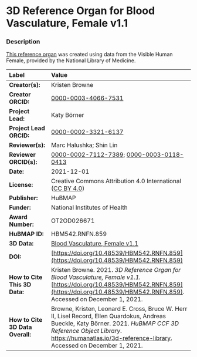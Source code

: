 # 3D Reference Organ for Blood Vasculature, Female v1.1

### Description
[This reference organ](https://humanatlas.io/3d-reference-library) was created using data from the Visible Human Female, provided by the National Library of Medicine.

| Label | Value |
| :------------- |:-------------|
| **Creator(s):** | Kristen Browne |
| **Creator ORCID:** | [0000-0003-4066-7531](https://orcid.org/0000-0003-4066-7531) |
| **Project Lead:** | Katy B&ouml;rner |
| **Project Lead ORCID:** | [0000-0002-3321-6137](https://orcid.org/0000-0002-3321-6137) |
| **Reviewer(s):** | Marc Halushka; Shin Lin | 
| **Reviewer ORCID(s):** |[0000-0002-7112-7389](https://doi.org/10.5072/0000-0002-7112-7389); [0000-0003-0118-0413](https://doi.org/10.5072/0000-0003-0118-0413) |
| **Date:** | 2021-12-01 |
| **License:** | Creative Commons Attribution 4.0 International ([CC BY 4.0](https://creativecommons.org/licenses/by/4.0/)) |
| **Publisher:** | HuBMAP |
| **Funder:** | National Institutes of Health |
| **Award Number:** | OT2OD026671 |
| **HuBMAP ID:** | HBM542.RNFN.859 |
| **3D Data:** | [Blood Vasculature, Female v1.1](https://cdn.humanatlas.io/hra-releases/v1.1/models/VH_F_Blood_Vasculature.glb)|
| **DOI:** | [https://doi.org/10.48539/HBM542.RNFN.859](https://doi.org/10.48539/HBM542.RNFN.859) |
| **How to Cite This 3D Data:** | Kristen Browne. 2021. *3D Reference Organ for Blood Vasculature, Female v1.1.* [https://doi.org/10.48539/HBM542.RNFN.859](https://doi.org/10.48539/HBM542.RNFN.859). Accessed on December 1, 2021. |
| **How to Cite 3D Data Overall:** | Browne, Kristen, Leonard E. Cross, Bruce W. Herr II, Lisel Record, Ellen Quardokus, Andreas Bueckle, Katy B&ouml;rner. 2021. *HuBMAP CCF 3D Reference Object Library*. https://humanatlas.io/3d-reference-library. Accessed on December 1, 2021. |
